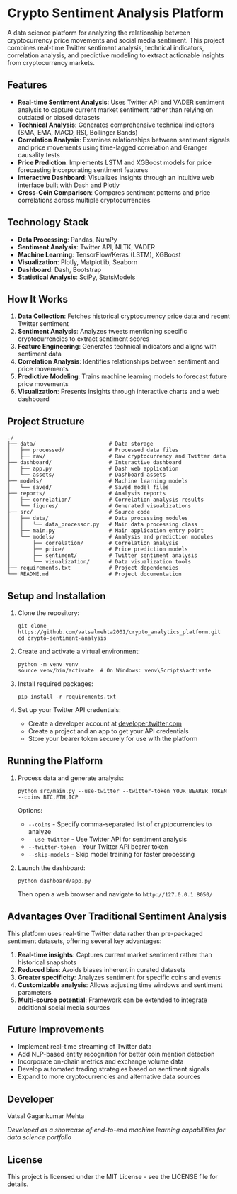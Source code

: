 # Crypto Sentiment Analysis Platform

A data science platform for analyzing the relationship between cryptocurrency price movements and social media sentiment. This project combines real-time Twitter sentiment analysis, technical indicators, correlation analysis, and predictive modeling to extract actionable insights from cryptocurrency markets.

## Features

- **Real-time Sentiment Analysis**: Uses Twitter API and VADER sentiment analysis to capture current market sentiment rather than relying on outdated or biased datasets
- **Technical Analysis**: Generates comprehensive technical indicators (SMA, EMA, MACD, RSI, Bollinger Bands)
- **Correlation Analysis**: Examines relationships between sentiment signals and price movements using time-lagged correlation and Granger causality tests
- **Price Prediction**: Implements LSTM and XGBoost models for price forecasting incorporating sentiment features
- **Interactive Dashboard**: Visualizes insights through an intuitive web interface built with Dash and Plotly
- **Cross-Coin Comparison**: Compares sentiment patterns and price correlations across multiple cryptocurrencies

## Technology Stack

- **Data Processing**: Pandas, NumPy
- **Sentiment Analysis**: Twitter API, NLTK, VADER
- **Machine Learning**: TensorFlow/Keras (LSTM), XGBoost
- **Visualization**: Plotly, Matplotlib, Seaborn
- **Dashboard**: Dash, Bootstrap
- **Statistical Analysis**: SciPy, StatsModels

## How It Works

1. **Data Collection**: Fetches historical cryptocurrency price data and recent Twitter sentiment
2. **Sentiment Analysis**: Analyzes tweets mentioning specific cryptocurrencies to extract sentiment scores
3. **Feature Engineering**: Generates technical indicators and aligns with sentiment data
4. **Correlation Analysis**: Identifies relationships between sentiment and price movements
5. **Predictive Modeling**: Trains machine learning models to forecast future price movements
6. **Visualization**: Presents insights through interactive charts and a web dashboard

## Project Structure

```
./
├── data/                       # Data storage
│   ├── processed/              # Processed data files
│   ├── raw/                    # Raw cryptocurrency and Twitter data 
├── dashboard/                  # Interactive dashboard
│   ├── app.py                  # Dash web application
│   └── assets/                 # Dashboard assets
├── models/                     # Machine learning models
│   └── saved/                  # Saved model files
├── reports/                    # Analysis reports
│   ├── correlation/            # Correlation analysis results
│   └── figures/                # Generated visualizations
├── src/                        # Source code
│   ├── data/                   # Data processing modules
│   │   └── data_processor.py   # Main data processing class
│   ├── main.py                 # Main application entry point
│   └── models/                 # Analysis and prediction modules
│       ├── correlation/        # Correlation analysis
│       ├── price/              # Price prediction models
│       ├── sentiment/          # Twitter sentiment analysis
│       └── visualization/      # Data visualization tools
├── requirements.txt            # Project dependencies
└── README.md                   # Project documentation
```

## Setup and Installation

1. Clone the repository:
   ```
   git clone https://github.com/vatsalmehta2001/crypto_analytics_platform.git
   cd crypto-sentiment-analysis
   ```

2. Create and activate a virtual environment:
   ```
   python -m venv venv
   source venv/bin/activate  # On Windows: venv\Scripts\activate
   ```

3. Install required packages:
   ```
   pip install -r requirements.txt
   ```

4. Set up your Twitter API credentials:
   - Create a developer account at [developer.twitter.com](https://developer.twitter.com)
   - Create a project and an app to get your API credentials
   - Store your bearer token securely for use with the platform

## Running the Platform

1. Process data and generate analysis:
   ```
   python src/main.py --use-twitter --twitter-token YOUR_BEARER_TOKEN --coins BTC,ETH,ICP
   ```
   
   Options:
   - `--coins` - Specify comma-separated list of cryptocurrencies to analyze
   - `--use-twitter` - Use Twitter API for sentiment analysis
   - `--twitter-token` - Your Twitter API bearer token
   - `--skip-models` - Skip model training for faster processing

2. Launch the dashboard:
   ```
   python dashboard/app.py
   ```
   
   Then open a web browser and navigate to `http://127.0.0.1:8050/`

## Advantages Over Traditional Sentiment Analysis

This platform uses real-time Twitter data rather than pre-packaged sentiment datasets, offering several key advantages:

1. **Real-time insights**: Captures current market sentiment rather than historical snapshots
2. **Reduced bias**: Avoids biases inherent in curated datasets
3. **Greater specificity**: Analyzes sentiment for specific coins and events
4. **Customizable analysis**: Allows adjusting time windows and sentiment parameters
5. **Multi-source potential**: Framework can be extended to integrate additional social media sources

## Future Improvements

- Implement real-time streaming of Twitter data
- Add NLP-based entity recognition for better coin mention detection
- Incorporate on-chain metrics and exchange volume data
- Develop automated trading strategies based on sentiment signals
- Expand to more cryptocurrencies and alternative data sources

## Developer

Vatsal Gagankumar Mehta

*Developed as a showcase of end-to-end machine learning capabilities for data science portfolio*

## License

This project is licensed under the MIT License - see the LICENSE file for details.